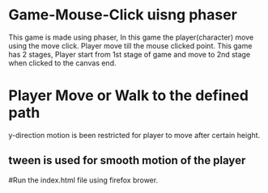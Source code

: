# Game-Mouse-Click uisng phaser

This game is made using phaser, In this game the player(character) move using the move click. Player move till the mouse clicked point.
This game has 2 stages, Player start from 1st stage of game and move to 2nd stage when clicked to the canvas end.

# Player Move or Walk to the defined path
y-direction motion is been restricted for player to move after certain height.

## tween is used for smooth motion of the player
#Run the index.html file using firefox brower.
